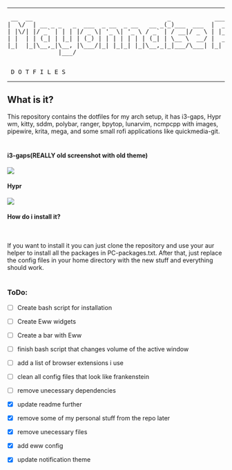 <hr>
<pre> __  __                                     _            ____   ____ 
|  \/  | __ _ _   _  ___  _ __  _ __   __ _(_)___  ___  |  _ \ / ___|
| |\/| |/ _` | | | |/ _ \| '_ \| '_ \ / _` | / __|/ _ \ | |_) | |    
| |  | | (_| | |_| | (_) | | | | | | | (_| | \__ \  __/ |  __/| |___ 
|_|  |_|\__,_|\__, |\___/|_| |_|_| |_|\__,_|_|___/\___| |_|    \____|
              |___/                                                   
                      
                     
</pre>
<pre>
 D O T F I L E S
</pre>
<hr>

## What is it?

This repository contains the dotfiles for my arch setup, it has i3-gaps, Hypr wm, kitty, sddm, polybar, ranger, bpytop, lunarvim, ncmpcpp with images, pipewire, krita, mega, and some small rofi applications like quickmedia-git.

#

#### i3-gaps(REALLY old screenshot with old theme)

<img src=":/91a2ffb79b134d7e83573f00b0b3e2cb">

#### Hypr

<img src=":/a987bdea93d54e3faad38e15e0a4e835"> 

#### How do i install it?

<br>

If you want to install it you can just clone the repository and use your aur helper to install all the packages in PC-packages.txt.
After that, just replace the config files in your home directory with the new stuff and everything should work.

#

### ToDo:

- [ ] Create bash script for installation
- [ ] Create Eww widgets
- [ ] Create a bar with Eww
- [ ] finish bash script that changes volume of the active window
- [ ] add a list of browser extensions i use
- [ ] clean all config files that look like frankenstein
- [ ] remove unecessary dependencies
- [x] update readme further
- [x] remove some of my personal stuff from the repo later
- [x] remove unecessary files
- [x] add eww config
- [x] update notification theme

